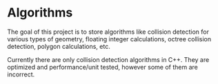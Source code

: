# Algorithms

The goal of this project is to store algorithms like collision detection for various types of geometry, floating integer calculations, octree collision detection, polygon calculations, etc.

Currently there are only collision detection algorithms in C++. They are optimized and performance/unit tested, however some of them are incorrect.

